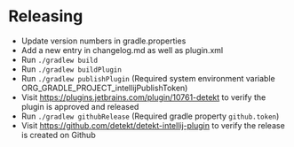 # Releasing

- Update version numbers in gradle.properties
- Add a new entry in changelog.md as well as plugin.xml
- Run `./gradlew build`
- Run `./gradlew buildPlugin`
- Run `./gradlew publishPlugin` (Required system environment variable ORG_GRADLE_PROJECT_intellijPublishToken)
- Visit https://plugins.jetbrains.com/plugin/10761-detekt to verify the plugin is approved and released
- Run `./gradlew githubRelease` (Required gradle property `github.token`)
- Visit https://github.com/detekt/detekt-intellij-plugin to verify the release is created on Github
